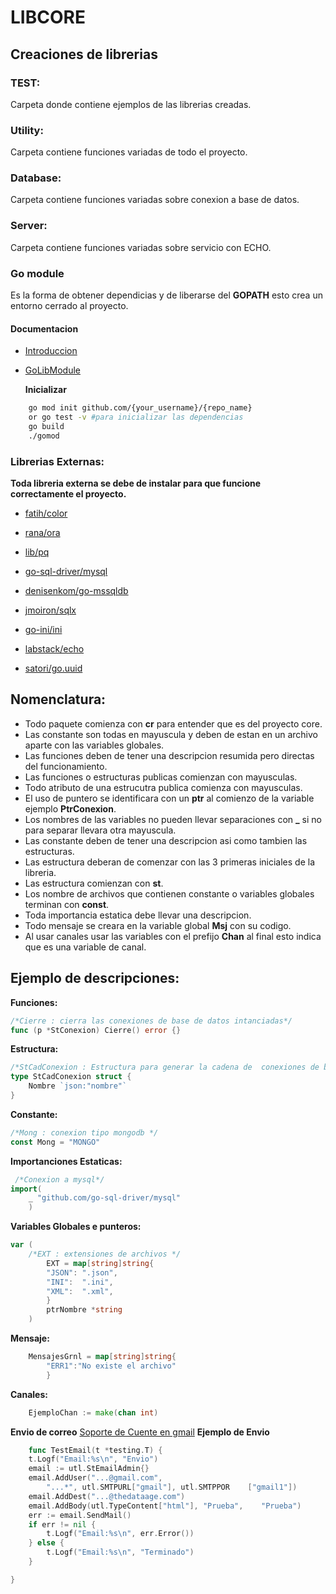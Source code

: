 # LIBCORE

## **Creaciones de librerias**

### **TEST:**

Carpeta donde contiene ejemplos de las librerias creadas.

### **Utility:**

Carpeta contiene funciones variadas de todo el proyecto.

### **Database:**

Carpeta contiene funciones variadas sobre conexion a base de datos.

### **Server:**

Carpeta contiene funciones variadas sobre servicio con ECHO.

### **Go module**

Es la forma de obtener dependicias y de liberarse
del **GOPATH** esto crea un entorno cerrado al proyecto.

#### **Documentacion**

* [Introduccion]([https://medium.com/mindorks/create-projects-independent-of-gopath-using-go-modules-802260cdfb51])

* [GoLibModule]([https://blog.golang.org/using-go-modules])

  **Inicializar**

```bash
    go mod init github.com/{your_username}/{repo_name}
    or go test -v #para inicializar las dependencias
    go build
    ./gomod
```

### **Librerias Externas:**

**Toda libreria externa se debe de instalar para que
funcione correctamente el proyecto.**

* [fatih/color]([https://github.com/fatih/color])

* [rana/ora]([https://gopkg.in/rana/ora.v4])

* [lib/pq]([https://github.com/lib/pq])

* [go-sql-driver/mysql]([https://github.com/go-sql-driver/mysql])

* [denisenkom/go-mssqldb]([https://github.com/denisenkom/go-mssqldb])

* [jmoiron/sqlx]([github.com/jmoiron/sqlx])

* [go-ini/ini]([https://github.com/go-ini/ini])

* [labstack/echo]([https://github.com/labstack/echo])

* [satori/go.uuid]([https://github.com/satori/go.uuid])

## **Nomenclatura:**

* Todo paquete comienza con **cr** para entender que es del proyecto core.
* Las constante son todas en mayuscula y deben de estan en un archivo aparte con las variables globales.
* Las funciones deben de tener una descripcion resumida pero directas del funcionamiento.
* Las funciones o estructuras publicas comienzan con mayusculas.
* Todo atributo de una estrucutra publica comienza con mayusculas.
* El uso de puntero se identificara con un **ptr** al comienzo de la variable ejemplo **PtrConexion**.
* Los nombres de las variables no pueden llevar separaciones con  **_** si no para separar llevara otra mayuscula.
* Las constante deben de tener una descripcion asi como tambien las estructuras.
* Las estructura deberan de comenzar con las 3 primeras iniciales de la libreria.
* Las estructura comienzan con **st**.
* Los nombre de archivos que contienen constante o variables globales terminan con **const**.
* Toda importancia estatica debe llevar una descripcion.
* Todo mensaje se creara en la variable global **Msj** con su codigo.
* Al usar canales usar las variables con el prefijo **Chan** al final esto indica que es una variable de canal.

## **Ejemplo de descripciones:**

**Funciones:**

~~~~go
/*Cierre : cierra las conexiones de base de datos intanciadas*/
func (p *StConexion) Cierre() error {}
~~~~

**Estructura:**

~~~~go
/*StCadConexion : Estructura para generar la cadena de  conexiones de base de datos */
type StCadConexion struct {
    Nombre `json:"nombre"`
}
~~~~

**Constante:**

```go
/*Mong : conexion tipo mongodb */
const Mong = "MONGO"
```

**Importanciones Estaticas:**

```go
 /*Conexion a mysql*/
import(
    _ "github.com/go-sql-driver/mysql"
    )
```

**Variables Globales e punteros:**

```go
var (
    /*EXT : extensiones de archivos */
        EXT = map[string]string{
        "JSON": ".json",
        "INI":  ".ini",
        "XML":  ".xml",
        }
        ptrNombre *string
    )
```

**Mensaje:**

```go
    MensajesGrnl = map[string]string{
        "ERR1":"No existe el archivo"
        }
```

**Canales:**

```go
    EjemploChan := make(chan int)
```

**Envio de correo**
[Soporte de Cuente en gmail](https://www.hostinger.com.ar/tutoriales/como-usar-el-servidor-smtp-gmail-gratuito/)
**Ejemplo de Envio**

```go
    func TestEmail(t *testing.T) {
    t.Logf("Email:%s\n", "Envio")
    email := utl.StEmailAdmin{}
    email.AddUser("...@gmail.com",
        "...*", utl.SMTPURL["gmail"], utl.SMTPPOR    ["gmail1"])
    email.AddDest("...@thedataage.com")
    email.AddBody(utl.TypeContent["html"], "Prueba",    "Prueba")
    err := email.SendMail()
    if err != nil {
        t.Logf("Email:%s\n", err.Error())
    } else {
        t.Logf("Email:%s\n", "Terminado")
    }

}
```
